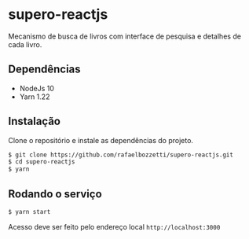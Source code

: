 # supero-reactjs

Mecanismo de busca de livros com interface de pesquisa e detalhes de cada livro.

## Dependências
 * NodeJs 10
 * Yarn 1.22

## Instalação

Clone o repositório e instale as dependências do projeto.

```bash
$ git clone https://github.com/rafaelbozzetti/supero-reactjs.git
$ cd supero-reactjs
$ yarn

```

## Rodando o serviço

```bash
$ yarn start

```

Acesso deve ser feito pelo endereço local ```http://localhost:3000```

